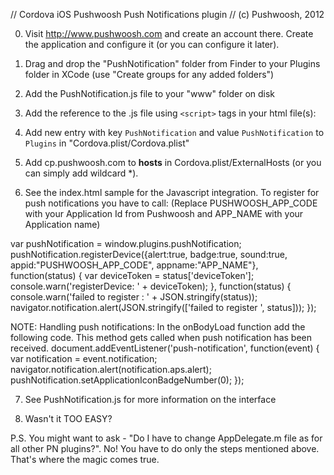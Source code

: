 // Cordova iOS Pushwoosh Push Notifications plugin
// (c) Pushwoosh, 2012

0. Visit http://www.pushwoosh.com and create an account there. Create the application and configure it (or you can configure it later).

1. Drag and drop the "PushNotification" folder from Finder to your Plugins folder in XCode (use "Create groups for any added folders")

2. Add the PushNotification.js file to your "www" folder on disk

3. Add the reference to the .js file using `<script>` tags in your html file(s):
	<script type="text/javascript" charset="utf-8" src="PushNotification.js"></script>

4. Add new entry with key `PushNotification` and value `PushNotification` to `Plugins` in "Cordova.plist/Cordova.plist"

5. Add cp.pushwoosh.com to <strong>hosts</strong> in Cordova.plist/ExternalHosts (or you can simply add wildcard *).

6. See the index.html sample for the Javascript integration.
To register for push notifications you have to call:
(Replace PUSHWOOSH_APP_CODE with your Application Id from Pushwoosh and APP_NAME with your Application name)

var pushNotification = window.plugins.pushNotification;
pushNotification.registerDevice({alert:true, badge:true, sound:true, appid:"PUSHWOOSH_APP_CODE", appname:"APP_NAME"},
								function(status) {
									var deviceToken = status['deviceToken'];
                                    console.warn('registerDevice: ' + deviceToken);
								},
								function(status) {
                                    console.warn('failed to register : ' + JSON.stringify(status));
                                    navigator.notification.alert(JSON.stringify(['failed to register ', status]));
								});


NOTE: Handling push notifications:
In the onBodyLoad function add the following code. This method gets called when push notification has been received.
document.addEventListener('push-notification', function(event) {
						var notification = event.notification;
						navigator.notification.alert(notification.aps.alert);
						pushNotification.setApplicationIconBadgeNumber(0);
						  });

7. See PushNotification.js for more information on the interface

8. Wasn't it TOO EASY?

P.S. You might want to ask - "Do I have to change AppDelegate.m file as for all other PN plugins?".
No! You have to do only the steps mentioned above. That's where the magic comes true.